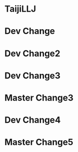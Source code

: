 # TaijiLLJ

# Dev Change

# Dev Change2


# Dev Change3

# Master Change3

# Dev Change4

# Master Change5



